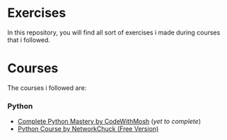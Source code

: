 # Exercises
In this repository, you will find all sort of exercises i made during courses that i followed.
# Courses
The courses i followed are:
### Python
- [Complete Python Mastery by CodeWithMosh](https://members.codewithmosh.com/courses/enrolled/417695) (_yet to complete_)
- [Python Course by NetworkChuck (Free Version)](https://youtube.com/playlist?list=PLIhvC56v63ILPDA2DQBv0IKzqsWTZxCkp&si=I--dAd08WvcDafiR)
